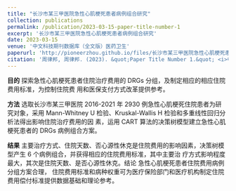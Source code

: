 ```yaml
---
title: "长沙市某三甲医院急性心肌梗死患者病例组合研究"
collection: publications
permalink: /publication/2023-03-15-paper-title-number-1
excerpt: '长沙市某三甲医院急性心肌梗死患者病例组合研究'
date: 2023-03-15
venue: '中文科技期刊数据库（全文版）医药卫生'
paperurl: 'http://pioneerzhou.github.io/files/长沙市某三甲医院急性心肌梗死患者病例组合研究.pdf'
citation: '周律邦, 周律邦. (2023). &quot;Paper Title Number 1.&quot; <i>中文科技期刊数据库（全文版）医药卫生</i>. 1(1).'
---
```


**目的** 探索急性心肌梗死患者住院治疗费用的 DRGs 分组，及制定相应的相应住院费用标准，为控制住院费
用和医保支付方式改革提供参考。

**方法** 选取长沙市某三甲医院 2016-2021 年 2930 例急性心肌梗死住院患者为研
究对象，采用 Mann-Whitney U 检验、Kruskal-Wallis H 检验和多重线性回归分析法得出影响住院治疗费用的因
素，运用 CART 算法的决策树模型建立急性心肌梗死患者的 DRGs 病例组合方案。

**结果** 主要治疗方式、住院天数、否心源性休克是住院费用的影响因素，决策树模型产生 6 个病例组合，并获得相应的住院费用标准，其中主要治
疗方式影响程度最大，其次是住院天数、是否心源性休克。结论 急性心肌梗死患者住院费用病例分组方案合理，
住院费用标准和病种权重可为医疗保险部门和医疗机构制定住院费用偿付标准提供数据基础和理论参考。